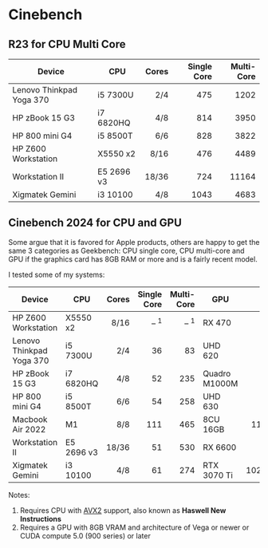 # Cinebench

## R23 for CPU Multi Core

| Device                   | CPU        | Cores | Single Core | Multi-Core | 
|--------------------------|------------|------:|------------:|-----------:|
| Lenovo Thinkpad Yoga 370 | i5 7300U   |   2/4 |         475 |       1202 |
| HP zBook 15 G3           | i7 6820HQ  |   4/8 |         814 |       3950 |
| HP 800 mini G4           | i5 8500T   |   6/6 |         828 |       3822 |
| HP Z600 Workstation      | X5550 x2   |  8/16 |         476 |       4489 |
| Workstation II           | E5 2696 v3 | 18/36 |         724 |      11164 |
| Xigmatek Gemini          | i3 10100   |   4/8 |        1043 |       4683 |


## Cinebench 2024 for CPU and GPU

Some argue that it is favored for Apple products, others are happy to get the same 3 categories as Geekbench: CPU single core, CPU multi-core and GPU if the graphics card has 8GB RAM or more and is a fairly recent model.

I tested some of my systems:

| Device                   | CPU        | Cores | Single Core | Multi-Core |     GPU       |  pts   |
|--------------------------|------------|------:|------------:|-----------:|---------------|-------:|
| HP Z600 Workstation      | X5550 x2   |  8/16 | – <sup>1</sup> | – <sup>1</sup> | RX 470 | – <sup>2</sup> |
| Lenovo Thinkpad Yoga 370 | i5 7300U   |   2/4 |          36 |         83 | UHD 620       | – <sup>2</sup> |
| HP zBook 15 G3           | i7 6820HQ  |   4/8 |          52 |        235 | Quadro M1000M | – <sup>2</sup> |
| HP 800 mini G4           | i5 8500T   |   6/6 |          54 |        258 | UHD 630       | – <sup>2</sup> |
| Macbook Air 2022         | M1         |   8/8 |         111 |        465 | 8CU 16GB      |  1167 |
| Workstation II           | E5 2696 v3 | 18/36 |          51 |        530 | RX 6600       |       |
| Xigmatek Gemini          | i3 10100   |   4/8 |          61 |        274 | RTX 3070 Ti   | 10263 |

Notes:
1. Requires CPU with [AVX2](https://en.wikipedia.org/wiki/Advanced_Vector_Extensions#Advanced_Vector_Extensions_2) support, also known as __Haswell New Instructions__
2. Requires a GPU with 8GB VRAM and architecture of Vega or newer or CUDA compute 5.0 (900 series) or later
